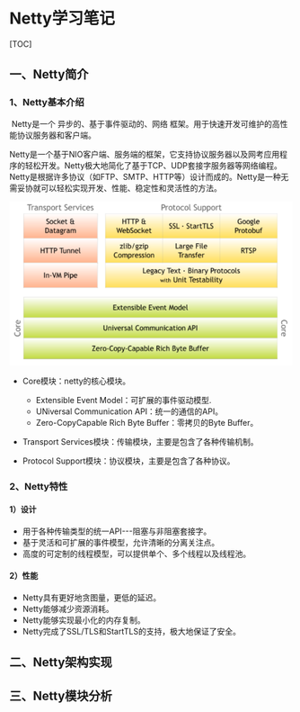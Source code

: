 # Netty学习笔记

[TOC]

## 一、Netty简介

### 1、Netty基本介绍

​	Netty是一个 异步的、基于事件驱动的、网络 框架。用于快速开发可维护的高性能协议服务器和客户端。

​	Netty是一个基于NIO客户端、服务端的框架，它支持协议服务器以及网考应用程序的轻松开发。Netty极大地简化了基于TCP、UDP套接字服务器等网络编程。Netty是根据许多协议（如FTP、SMTP、HTTP等）设计而成的。Netty是一种无需妥协就可以轻松实现开发、性能、稳定性和灵活性的方法。

![1542598519385](assets/1542598519385.png)

- Core模块：netty的核心模块。
  - Extensible Event Model：可扩展的事件驱动模型.
  - UNiversal Communication API：统一的通信的API。
  - Zero-CopyCapable Rich Byte Buffer：零拷贝的Byte Buffer。

- Transport Services模块：传输模块，主要是包含了各种传输机制。

- Protocol Support模块：协议模块，主要是包含了各种协议。

### 2、Netty特性

#### 1）设计

- 用于各种传输类型的统一API---阻塞与非阻塞套接字。
- 基于灵活和可扩展的事件模型，允许清晰的分离关注点。
- 高度的可定制的线程模型，可以提供单个、多个线程以及线程池。

#### 2）性能

- Netty具有更好地贪图量，更低的延迟。
- Netty能够减少资源消耗。
- Netty能够实现最小化的内存复制。
- Netty完成了SSL/TLS和StartTLS的支持，极大地保证了安全。



## 二、Netty架构实现













## 三、Netty模块分析







